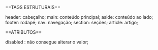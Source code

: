 ==TAGS ESTRUTURAIS==

header: cabeçalho;
main: conteúdo principal;
aside: conteúdo ao lado;
footer: rodapé;
nav: navegação;
section: seções;
article: artigo;

==ATRIBUTOS==

disabled : não consegue alterar o valor;
